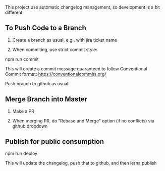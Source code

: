 This project use automatic changelog management, so development is a bit different:

## To Push Code to a Branch

1. Create a branch as usual, e.g., with jira ticket name

2. When commiting, use strict commit style:

npm run commit

This will create a commit message guaranteed to follow Conventional Commit format: https://conventionalcommits.org/

Push branch to github as usual

## Merge Branch into Master

1. Make a PR

2. When merging PR, do "Rebase and Merge" option (if no conflicts) via github dropdown

## Publish for public consumption

npm run deploy

This will update the changelog, push that to github, and then lerna publish
